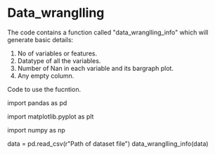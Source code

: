 # Data_wranglling
The code contains a function called "data_wranglling_info" which will generate basic details:
1. No of variables or features.
2. Datatype of all the variables.
3. Number of Nan in each variable and its bargraph plot.
4. Any empty column.

Code to use the fucntion.

import pandas as pd

import matplotlib.pyplot as plt

import numpy as np

data = pd.read_csv(r"Path of dataset file")
data_wranglling_info(data)

